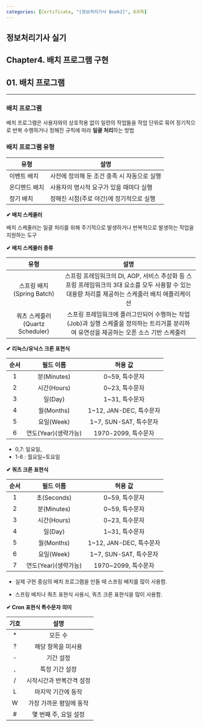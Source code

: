 ```yaml
---
categories: [Certificate, "[정보처리기사 Book2]", 8과목]
---
```

## 정보처리기사 실기

## Chapter4. 배치 프로그램 구현

## 01. 배치 프로그램

<hr>

### 배치 프로그램

배치 프로그램은 사용자와의 상호작용 없이 일련의 작업들을 작업 단위로 묶어 정기적으로 반복 수행하거나 정해진 규칙에 따라 **일괄 처리**하는 방법

### 배치 프로그램 유형

|유형|설명|
|--|--|
|이벤트 배치|사전에 정의해 둔 조건 충족 시 자동으로 실행|
|온디멘드 배치|사용자의 명시적 요구가 있을 때마다 실행|
|정기 배치|정해진 시점(주로 야간)에 정기적으로 실행|

**✔ 배치 스케줄러**

배치 스케줄러는 일괄 처리를 위해 주기적으로 발생하거나 반복적으로 발생하는 작업을 지원하는 도구

**✔ 배치 스케줄러 종류**

|유형|설명|
|:--:|:--:|
|스프링 배치(Spring Batch)|스프링 프레임워크의 DI, AOP, 서비스 추상화 등 스프링 프레임워크의 3대 요소를 모두 사용할 수 있는 대용량 처리를 제공하는 스케줄러 배치 애플리케이션|
|쿼츠 스케줄러(Quartz Scheduler)|스프링 프레임워크에 플러그인되어 수행하는 작업(Job)과 실행 스케줄을 정의하는 트리거를 분리하여 유연성을 제공하는 오픈 소스 기반 스케줄러|

**✔ 리눅스/유닉스 크론 표현식**

|순서|필드 이름|허용 값|
|:--:|:--:|:--:|
|1|분(Minutes)|0~59, 특수문자|
|2|시간(Hours)|0~23, 특수문자|
|3|일(Day)|1~31, 특수문자|
|4|월(Months)|1~12, JAN-DEC, 특수문자|
|5|요일(Week)|1~7, SUN-SAT, 특수문자|
|6|연도(Year)(생략가능)|1970-2099, 특수문자|

- 0,7: 일요일, 
- 1-6 : 월요일~토요일

**✔ 쿼츠 크론 표현식**

|순서|필드 이름|허용 값|
|:--:|:--:|:--:|
|1|초(Seconds)|0~59, 특수문자|
|2|분(Minutes)|0~59, 특수문자|
|3|시간(Hours)|0~23, 특수문자|
|4|일(Day)|1~31, 특수문자|
|5|월(Months)|1~12, JAN-DEC, 특수문자|
|6|요일(Week)|1~7, SUN-SAT, 특수문자|
|7|연도(Year)(생략가능)|1970~2099, 특수문자|

- 실제 구현 중심의 배치 프로그램을 만들 때 스프링 배치를 많이 사용함.

- 스프링 배치나 쿼츠 표현식 사용시, 쿼츠 크론 표현식을 많이 사용함.

**✔ Cron 표현식 특수문자 의미**

|기호|설명|
|:--:|:--:|
|*|모든 수|
|?|해당 항목을 미사용|
|-|기간 설정|
|,|특정 기간 설정|
|/|시작시간과 반복간격 설정|
|L|마지막 기간에 동작|
|W|가장 가까운 평일에 동작|
|#|몇 번째 주, 요일 설정|
